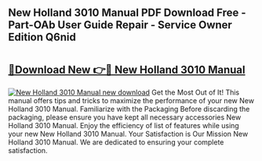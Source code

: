 ## New Holland 3010 Manual PDF Download Free - Part-OAb User Guide Repair - Service Owner Edition Q6nid

# <h2><a href="http://bc94032.oget.top/?id=New+Holland+3010+Manual">🔗Download New 👉🔴 New Holland 3010 Manual</a></h2>

[![New Holland 3010 Manual new download](https://i.imgur.com/5g1atiW.png)](http://bc94032.oget.top/?id=New+Holland+3010+Manual)
Get the Most Out of It! This manual offers tips and tricks to maximize the performance of your new New Holland 3010 Manual. Familiarize with the Packaging Before discarding the packaging, please ensure you have kept all necessary accessories New Holland 3010 Manual. Enjoy the efficiency of list of features while using your new New Holland 3010 Manual. Your Satisfaction is Our Mission New Holland 3010 Manual. We are dedicated to ensuring your complete satisfaction.
